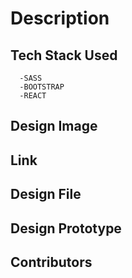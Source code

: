 # Description

## Tech Stack Used

      -SASS
      -BOOTSTRAP
      -REACT

## Design Image

## Link

## Design File

## Design Prototype

## Contributors

##
